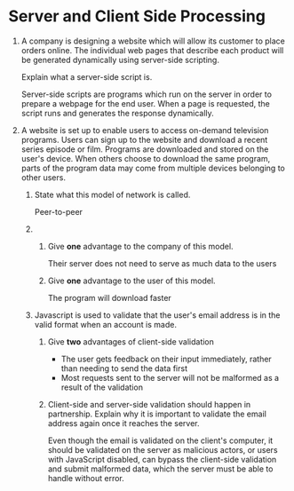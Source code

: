 # Server and Client Side Processing

01. A company is designing a website which will allow its customer to place orders online. The individual web pages that describe each product will be generated dynamically using server-side scripting.

    Explain what a server-side script is.

    Server-side scripts are programs which run on the server in order to prepare a webpage for the end user. When a page is requested, the script runs and generates the response dynamically.
02. A website is set up to enable users to access on-demand television programs. Users can sign up to the website and download a recent series episode or film. Programs are downloaded and stored on the user's device. When others choose to download the same program, parts of the program data may come from multiple devices belonging to other users.
    01. State what this model of network is called.

        Peer-to-peer
    02. &#x200b;
        01. Give **one** advantage to the company of this model.

            Their server does not need to serve as much data to the users
        02. Give **one** advantage to the user of this model.

            The program will download faster
    03. Javascript is used to validate that the user's email address is in the valid format when an account is made.
        01. Give **two** advantages of client-side validation
            - The user gets feedback on their input immediately, rather than needing to send the data first
            - Most requests sent to the server will not be malformed as a result of the validation
        02. Client-side and server-side validation should happen in partnership. Explain why it is important to validate the email address again once it reaches the server.

            Even though the email is validated on the client's computer, it should be validated on the server as malicious actors, or users with JavaScript disabled, can bypass the client-side validation and submit malformed data, which the server must be able to handle without error.
